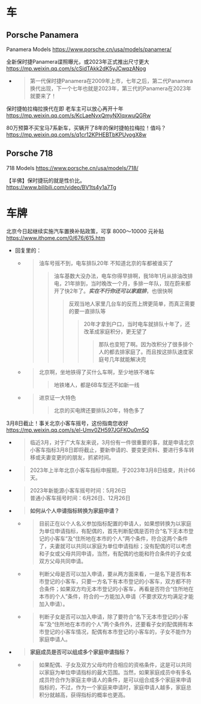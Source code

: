 
# 车

## Porsche Panamera

Panamera Models https://www.porsche.cn/usa/models/panamera/

全新保时捷Panamera谍照曝光，或2023年正式推出尺寸更大 https://mp.weixin.qq.com/s/cSidTAkk2dK5yJCwqzANog
- > 第一代保时捷Panamera在2009年上市，七年之后，第二代Panamera换代出现，下一个七年也就是2023年，第三代的Panamera在2023年就要来了！

保时捷帕拉梅拉换代在即 老车主可以放心再开十年 https://mp.weixin.qq.com/s/KcLaeNvxQmyNXIqxwuQGRw

80万预算不买宝马7系新车，买辆开了8年的保时捷帕拉梅拉！值吗？ https://mp.weixin.qq.com/s/q1cr12KPHEBTbKPUyogX8w

## Porsche 718

718 Models https://www.porsche.cn/usa/models/718/

【半佛】保时捷玩的就是性价比。 https://www.bilibili.com/video/BV1ts4y1a7Tg

# 车牌

北京今日起继续实施汽车置换补贴政策，可享 8000～10000 元补贴 https://www.ithome.com/0/676/615.htm
- 回复里的：
  * > 油车号摇不到，电车排队20年 不知道北京的车都被谁买了
    >> 油车基数大没办法，电车你得早排啊，我18年1月从排油改排电，21年排到，当时晚改一个月，多排一年队，现在蔚来都开了快2年了。***实在不行你还可以家庭排***，也很快啊
    >>> 反观当地人家里几台车的反而上牌更简单，而真正需要的要一直排队等
    >>>> 20年才拿到户口，当时电车就排队十年了，还改革成家庭积分，更无望了
    >>>>> 那队也变短了啊。因为改积分了很多排个人的都去排家庭了。而且按这排队速度家庭号几年就能解决完
  * > 北京啊，坐地铁得了买什么车啊，至少地铁不堵车
    >> 地铁堵人，都是6B车型还不如新一线
  * > 进京证一大特色
    >> 北京的买电牌还要排队20年，特色多了

3月8日截止！事关北京小客车摇号，这份指南您收好 https://mp.weixin.qq.com/s/el-Umv0ZH597JGFKOu0m5Q
- > 临近3月，对于广大车友来说，3月份有一件很重要的事，就是申请北京小客车指标3月8日即将截止，要新申请的、要变更资料、要进行多车转移或夫妻变更的的朋友，抓紧时间。
- > 2023年上半年北京小客车指标申报期，于2023年3月8日结束，共计66天。
- > 2023年新能源小客车摇号时间：5月26日 <br> 普通小客车摇号时间：6月26日、12月26日
- > **如何从个人申请指标转换为家庭申请？**
  * > 目前正在以个人名义参加指标配置的申请人，如果想转换为以家庭为单位申请指标，有配偶的，首先判断配偶是否符合“名下无本市登记的小客车”及“住所地在本市的个人”两个条件，符合这两个条件了，夫妻就可以共同以家庭为单位申请指标；没有配偶的可以考虑和子女或父母共同申请，当然，有配偶的也能和符合条件的子女或双方父母共同申请。
  * > 判断父母是否可以加入申请，要从两方面来看，一是名下是否有本市登记的小客车，只要一方名下有本市登记的小客车，双方都不符合条件；如果双方均无本市登记的小客车，再看是否符合“住所地在本市的个人”条件，符合的一方能加入申请（不要求双方均满足才能加入申请）。
  * > 判断子女是否可以加入申请，除了要符合“名下无本市登记的小客车”及“住所地在本市的个人”两个条件外，还要看子女的配偶拥有本市登记的小客车情况，配偶有本市登记的小客车的，子女不能作为家庭申请人。
- > **家庭成员是否可以组成多个家庭申请指标？**
  * > 如果配偶、子女及双方父母均符合相应的资格条件，这是可以共同以家庭为单位申请指标的最大范围。当然，如果家庭成员中有多名成员符合作为家庭主申请人的条件，是可以组合成多个家庭来申请指标的，不过，作为一个家庭来申请时，家庭申请人越多，家庭总积分就越高，获得指标的概率也更高。

